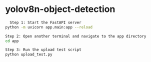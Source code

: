 # yolov8n-object-detection

```bash
  Step 1: Start the FastAPI server
python -m uvicorn app.main:app --reload

Step 2: Open another terminal and navigate to the app directory
cd app

Step 3: Run the upload test script
python upload_test.py
```
